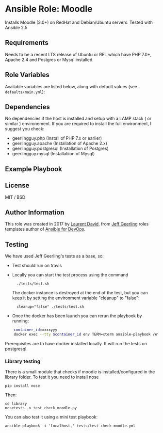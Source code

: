 # Ansible Role: Moodle

Installs Moodle (3.0+) on RedHat and Debian/Ubuntu servers.
Tested with Ansible 2.5

## Requirements

Needs to be a recent LTS release of Ubuntu or REL which have PHP 7.0+, Apache 2.4 and 
Postgres or Mysql installed.
 

## Role Variables

Available variables are listed below, along with default values (see `defaults/main.yml`):

## Dependencies

No dependencies if the host is installed and setup with a LAMP stack 
( or similar ) environement.
If you are required to install the full environment, I suggest you check:
 - geerlingguy.php (Install of PHP 7.x or earlier)
 - geerlingguy.apache (Installation of Apache 2.x)
 - geerlingguy.postgresql (Installation of Postgres)
 - geerlingguy.mysql (Installatiion of Mysql)

## Example Playbook

## License

MIT / BSD

## Author Information

This role was created in 2017 by [Laurent David](https://github.com/laurentdavid), from 
[Jeff Geerling](https://www.jeffgeerling.com/) roles templates author of 
[Ansible for DevOps](https://www.ansiblefordevops.com/).

## Testing

We have used Jeff Geerling's tests as a base, so:

- Test should run on travis  
- Locally you can start the test process using the command

        ./tests/test.sh
    
    The docker instance is destroyed at the end of the test, but you can keep it by setting the
     environment variable "cleanup" to "false":
     
        cleanup="false" ./tests/test.sh
     
- Once the docker has been launch you can rerun the playbook by running:
```bash
    container_id=xxxxyyy
    docker exec --tty $container_id env TERM=xterm ansible-playbook /etc/ansible/roles/role_under_test/tests/test.yml
```

Prerequisites are to have docker installed locally.
It will run the tests on postgresql. 

### Library testing
There is a small module that checks if moodle is installed/configured in the library folder.
To test it you need to install nose

    pip install nose
    
Then:

    cd library
    nosetests -v test_check_moodle.py
    
You can also test it using a mini test playbook:

    ansible-playbook -i 'localhost,' tests/test-check-moodle.yml 